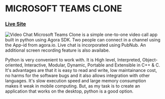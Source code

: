 # MICROSOFT TEAMS CLONE
### [Live Site](https://teams-cloneapp.herokuapp.com/)
![Video Chat](https://i.ibb.co/nwHKSzM/home.jpg)
Microsoft Teams Clone is a simple one-to-one video call app  built in python using Agora SDK. 
Two people can connect in a channel using the App-id from agora.io. Live chat is incorporated using PubNub. An additional screen recording feature is also availabe.

Python is very convenient to work with. It is High level, Interpreted, Object-oriented, Interactive, Modular, Dynamic, Portable and Extensible in C++ & C.
It's advantages are that it is easy to read and write, low maintainance cost, no harms for the software bugs  and it also allows integration with other languages.
It's slow execution speed and large memory consumption makes it weak in mobile computing. But, as my task is to create an application that works on the desktop, python is a good option.


